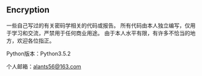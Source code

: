 ## Encryption

一些自己写过的有关密码学相关的代码或报告。
所有代码由本人独立编写，仅用于学习和交流，严禁用于任何商业用途。
由于本人水平有限，有许多不恰当的地方，欢迎各位指正。

Python版本：Python3.5.2

个人邮箱：<alants56@163.com>
